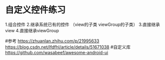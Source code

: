 # 自定义控件练习
1.组合控件
2.继承系统已有的控件 （view的子类 viewGroup的子类）
3.直接继承view
4.直接继承viewGroup

#参考 https://zhuanlan.zhihu.com/p/21995633
     https://blog.csdn.net/lfdfhl/article/details/51671038
#自定义库 https://github.com/wasabeef/awesome-android-ui

